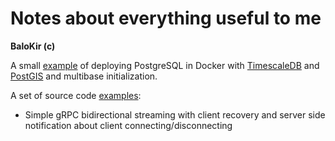 # Notes about everything useful to me
__BaloKir (c)__

A small [example](https://github.com/balokir/postgresql_docker) of deploying PostgreSQL in Docker with 
[TimescaleDB](https://www.timescale.com/) and [PostGIS](https://postgis.net/) and multibase initialization.

A set of source code [examples](https://github.com/balokir/examples):
- Simple gRPC bidirectional streaming with client recovery and server side notification about client connecting/disconnecting
